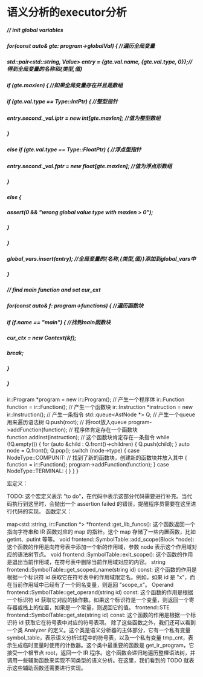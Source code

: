 # 语义分析的executor分析
##### // init global variables
#####     for(const auto& gte: program->globalVal) {                                  //遍历全局变量
#####         std::pair<std::string, Value> entry = {gte.val.name, {gte.val.type, 0}};//得到全局变量的名称和{类型,值}
#####         if (gte.maxlen) {                                                       //如果全局变量存在并且是数组
#####             if (gte.val.type == Type::IntPtr) {                                 //整型指针
#####                 entry.second._val.iptr = new int[gte.maxlen];                   //值为整型数组
##### 
#####             }
#####             else if (gte.val.type == Type::FloatPtr) {                          //浮点型指针
#####                 entry.second._val.fptr = new float[gte.maxlen];                 //值为浮点形数组
#####             }
#####             else {
#####                 assert(0 && "wrong global value type with maxlen > 0");
#####             }
#####         }
#####         global_vars.insert(entry);                                               //全局变量的{名称,{类型,值}}添加到global_vars中
#####     }

##### // find main function and set cur_cxt
#####     for(const auto& f: program->functions) {                                    //遍历函数块
#####         if (f.name == "main") {                                                 //找到main函数块
#####             cur_ctx = new Context(&f);
#####             break;
#####         }
#####     }


ir::Program *program = new ir::Program();             // 产生一个程序体
    ir::Function function = ir::Function();               // 产生一个函数块
    ir::Instruction *instruction = new ir::Instruction(); // 产生一条指令
    std::queue<AstNode *> Q;                              // 产生一个queue用来遍历语法树
    Q.push(root);                                         // 将root放入queue
    program->addFunction(function);                       // 程序体肯定存在一个函数块
    function.addInst(instruction);                        // 这个函数块肯定存在一条指令
    while (!Q.empty())
    {
        for (auto &child : Q.front()->children)
        {
            Q.push(child);
        }
        auto node = Q.front();
        Q.pop();
        switch (node->type)
        {
        case NodeType::COMPUNIT: // 找到了新的函数块，创建新的函数块并放入其中
        {
            function = ir::Function();
            program->addFunction(function);
        }
        case NodeType::TERMINAL:
        {
        }
        }
    }



宏定义：

TODO: 这个宏定义表示 "to do"，在代码中表示这部分代码需要进行补充。当代码执行到这里时，会抛出一个 assertion failed 的错误，提醒程序员需要在这里进行代码的实现。
函数定义：

map<std::string, ir::Function *> *frontend::get_lib_funcs(): 这个函数返回一个指向字符串和 IR 函数对应的 map 的指针。这个 map 存储了一些内置函数，比如 getint、putint 等等。
void frontend::SymbolTable::add_scope(Block *node): 这个函数的作用是向符号表中添加一个新的作用域，参数 node 表示这个作用域对应的语法树节点。
void frontend::SymbolTable::exit_scope(): 这个函数的作用是退出当前作用域，在符号表中删除当前作用域对应的内容。
string frontend::SymbolTable::get_scoped_name(string id) const: 这个函数的作用是根据一个标识符 id 获取它在符号表中的作用域限定名。例如，如果 id 是 "x"，而在当前作用域中已经有了一个同名变量，则返回 "scope_x"。
Operand frontend::SymbolTable::get_operand(string id) const: 这个函数的作用是根据一个标识符 id 获取它对应的操作数。如果这个标识符是一个变量，则返回一个寄存器或栈上的位置，如果是一个常量，则返回它的值。
frontend::STE frontend::SymbolTable::get_ste(string id) const: 这个函数的作用是根据一个标识符 id 获取它在符号表中对应的符号表项。
除了这些函数之外，我们还可以看到一个类 Analyzer 的定义。这个类是语义分析器的主体部分，它有一个私有变量 symbol_table，表示语义分析过程中的符号表，以及一个私有变量 tmp_cnt，表示生成临时变量时使用的计数器。这个类中最重要的函数是 get_ir_program，它接受一个根节点 root，返回一个 IR 程序。这个函数会递归地遍历整棵语法树，并调用一些辅助函数来实现不同类型的语义分析。在这里，我们看到的 TODO 就表示这些辅助函数还需要进行实现。